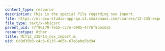```yaml
---
content_type: resource
description: This is the special file regarding nox import.
file: https://ol-ocw-studio-app-qa.s3.amazonaws.com/courses/12-335-experimental-atmospheric-chemistry-fall-2014/0d9d35b0c4c36135465b67e6abe5bd94_MIT12_335F14_nox_import.m
file_type: text/x-objcsrc
parent_uid: 77f96179-fe15-c37e-d905-4776f8ba1da5
resourcetype: Other
title: MIT12_335F14_nox_import.m
uid: 0d9d35b0-c4c3-6135-465b-67e6abe5bd94
---
```

